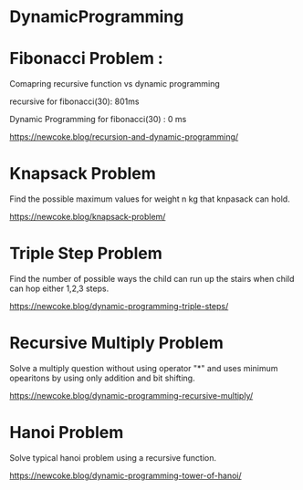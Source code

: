 # DynamicProgramming

# Fibonacci Problem : 

Comapring recursive function vs dynamic programming

recursive for fibonacci(30): 801ms 

Dynamic Programming for fibonacci(30) : 0 ms 

https://newcoke.blog/recursion-and-dynamic-programming/


# Knapsack Problem

Find the possible maximum values for weight n kg that knpasack can hold.

https://newcoke.blog/knapsack-problem/

# Triple Step Problem

Find the number of possible ways the child can run up the stairs when child can hop either 1,2,3 steps.

https://newcoke.blog/dynamic-programming-triple-steps/

# Recursive Multiply Problem

Solve a multiply question without using operator "*" and uses minimum opearitons by using only addition and bit shifting.

https://newcoke.blog/dynamic-programming-recursive-multiply/

# Hanoi Problem


Solve typical hanoi problem using a recursive function.

https://newcoke.blog/dynamic-programming-tower-of-hanoi/
